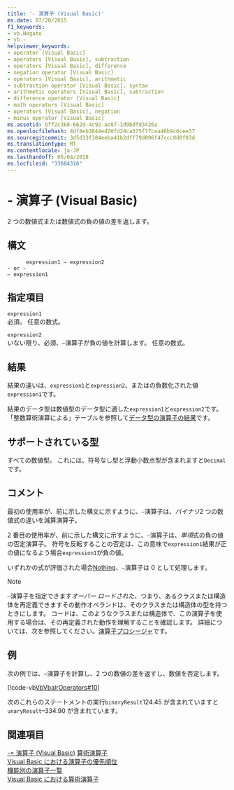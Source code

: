 ```yaml
---
title: '- 演算子 (Visual Basic)'
ms.date: 07/20/2015
f1_keywords:
- vb.Negate
- vb.-
helpviewer_keywords:
- operator [Visual Basic]
- operators [Visual Basic], subtraction
- operators [Visual Basic], difference
- negation operator [Visual Basic]
- operators [Visual Basic], arithmetic
- subtraction operator [Visual Basic], syntax
- arithmetic operators [Visual Basic], subtraction
- difference operator [Visual Basic]
- math operators [Visual Basic]
- operators [Visual Basic], negation
- minus operator [Visual Basic]
ms.assetid: bff2c368-662d-4c92-ac87-1d9bdfd3426a
ms.openlocfilehash: 4df8eb3844ed20fd24ca375f77cea46b9c6cee37
ms.sourcegitcommit: 3d5d33f384eeba41b2dff79d096f47ccc8d8f03d
ms.translationtype: MT
ms.contentlocale: ja-JP
ms.lasthandoff: 05/04/2018
ms.locfileid: "33604316"
---
```

# <a name="--operator-visual-basic"></a>- 演算子 (Visual Basic)
2 つの数値式または数値式の負の値の差を返します。  
  
## <a name="syntax"></a>構文  
  
```  
      expression1 – expression2  
- or -  
– expression1  
```  
  
## <a name="parts"></a>指定項目  
 `expression1`  
 必須。 任意の数式。  
  
 `expression2`  
 いない限り、必須、`–`演算子が負の値を計算します。 任意の数式。  
  
## <a name="result"></a>結果  
 結果の違いは、`expression1`と`expression2`、またはの負数化された値`expression1`です。  
  
 結果のデータ型は数値型のデータ型に適した`expression1`と`expression2`です。 「整数算術演算による」テーブルを参照して[データ型の演算子の結果](../../../visual-basic/language-reference/operators/data-types-of-operator-results.md)です。  
  
## <a name="supported-types"></a>サポートされている型  
 すべての数値型。 これには、符号なし型と浮動小数点型が含まれますと`Decimal`です。  
  
## <a name="remarks"></a>コメント  
 最初の使用率が、前に示した構文に示すように、`–`演算子は、*バイナリ*2 つの数値式の違いを減算演算子。  
  
 2 番目の使用率が、前に示した構文に示すように、`–`演算子は、*単項*式の負の値の否定演算子。 符号を反転することの否定は、この意味で`expression1`結果が正の値になるよう場合`expression1`が負の値。  
  
 いずれかの式が評価された場合[Nothing](../../../visual-basic/language-reference/nothing.md)、`–`演算子は 0 として処理します。  
  
> [!NOTE]
>  `–`演算子を指定できます*オーバー ロードされた*、つまり、あるクラスまたは構造体を再定義できますその動作オペランドは、そのクラスまたは構造体の型を持つときにします。 コードは、このようなクラスまたは構造体で、この演算子を使用する場合は、その再定義された動作を理解することを確認します。 詳細については、次を参照してください。[演算子プロシージャ](../../../visual-basic/programming-guide/language-features/procedures/operator-procedures.md)です。  
  
## <a name="example"></a>例  
 次の例では、`–`演算子を計算し、2 つの数値の差を返すし、数値を否定します。  
  
 [!code-vb[VbVbalrOperators#10](../../../visual-basic/language-reference/operators/codesnippet/VisualBasic/subtraction-operator_1.vb)]  
  
 次のこれらのステートメントの実行`binaryResult`124.45 が含まれていますと`unaryResult`–334.90 が含まれています。  
  
## <a name="see-also"></a>関連項目  
 [-= 演算子 (Visual Basic)](../../../visual-basic/language-reference/operators/subtraction-assignment-operator.md) [算術演算子](../../../visual-basic/language-reference/operators/arithmetic-operators.md)  
 [Visual Basic における演算子の優先順位](../../../visual-basic/language-reference/operators/operator-precedence.md)  
 [機能別の演算子一覧](../../../visual-basic/language-reference/operators/operators-listed-by-functionality.md)  
 [Visual Basic における算術演算子](../../../visual-basic/programming-guide/language-features/operators-and-expressions/arithmetic-operators.md)
